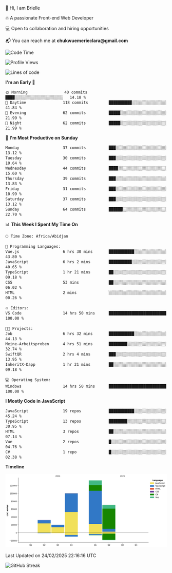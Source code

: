 <div align="left">
  <p>👋 Hi, I am Brielle</p>
  <p>🔥 A passionate Front-end Web Developer</p>
  <p>💻 Open to collaboration and hiring opportunities</p>
  <p>📬 You can reach me at <strong>chukwuemerieclara@gmail.com</strong></p>
</div>


 
 <!--START_SECTION:waka-->
![Code Time](http://img.shields.io/badge/Code%20Time-499%20hrs-blue)

![Profile Views](http://img.shields.io/badge/Profile%20Views-18-blue)

![Lines of code](https://img.shields.io/badge/From%20Hello%20World%20I%27ve%20Written-209.8%20thousand%20lines%20of%20code-blue)

**I'm an Early 🐤** 

```text
🌞 Morning                40 commits          ████░░░░░░░░░░░░░░░░░░░░░   14.18 % 
🌆 Daytime                118 commits         ██████████░░░░░░░░░░░░░░░   41.84 % 
🌃 Evening                62 commits          █████░░░░░░░░░░░░░░░░░░░░   21.99 % 
🌙 Night                  62 commits          █████░░░░░░░░░░░░░░░░░░░░   21.99 % 
```
📅 **I'm Most Productive on Sunday** 

```text
Monday                   37 commits          ███░░░░░░░░░░░░░░░░░░░░░░   13.12 % 
Tuesday                  30 commits          ███░░░░░░░░░░░░░░░░░░░░░░   10.64 % 
Wednesday                44 commits          ████░░░░░░░░░░░░░░░░░░░░░   15.60 % 
Thursday                 39 commits          ███░░░░░░░░░░░░░░░░░░░░░░   13.83 % 
Friday                   31 commits          ███░░░░░░░░░░░░░░░░░░░░░░   10.99 % 
Saturday                 37 commits          ███░░░░░░░░░░░░░░░░░░░░░░   13.12 % 
Sunday                   64 commits          ██████░░░░░░░░░░░░░░░░░░░   22.70 % 
```


📊 **This Week I Spent My Time On** 

```text
🕑︎ Time Zone: Africa/Abidjan

💬 Programming Languages: 
Vue.js                   6 hrs 30 mins       ███████████░░░░░░░░░░░░░░   43.80 % 
JavaScript               6 hrs 2 mins        ██████████░░░░░░░░░░░░░░░   40.65 % 
TypeScript               1 hr 21 mins        ██░░░░░░░░░░░░░░░░░░░░░░░   09.18 % 
CSS                      53 mins             ██░░░░░░░░░░░░░░░░░░░░░░░   06.02 % 
HTML                     2 mins              ░░░░░░░░░░░░░░░░░░░░░░░░░   00.26 % 

🔥 Editors: 
VS Code                  14 hrs 50 mins      █████████████████████████   100.00 % 

🐱‍💻 Projects: 
Job                      6 hrs 32 mins       ███████████░░░░░░░░░░░░░░   44.13 % 
Meine-Arbeitsproben      4 hrs 51 mins       ████████░░░░░░░░░░░░░░░░░   32.74 % 
SwiftQR                  2 hrs 4 mins        ███░░░░░░░░░░░░░░░░░░░░░░   13.95 % 
InheritX-Dapp            1 hr 21 mins        ██░░░░░░░░░░░░░░░░░░░░░░░   09.18 % 

💻 Operating System: 
Windows                  14 hrs 50 mins      █████████████████████████   100.00 % 
```

**I Mostly Code in JavaScript** 

```text
JavaScript               19 repos            ███████████░░░░░░░░░░░░░░   45.24 % 
TypeScript               13 repos            ████████░░░░░░░░░░░░░░░░░   30.95 % 
HTML                     3 repos             ██░░░░░░░░░░░░░░░░░░░░░░░   07.14 % 
Vue                      2 repos             █░░░░░░░░░░░░░░░░░░░░░░░░   04.76 % 
C#                       1 repo              █░░░░░░░░░░░░░░░░░░░░░░░░   02.38 % 
```



**Timeline**

![Lines of Code chart](https://raw.githubusercontent.com/Brielle28/Brielle28/main/assets/bar_graph.png)


 Last Updated on 24/02/2025 22:16:16 UTC
<!--END_SECTION:waka-->

![GitHub Streak](https://github-readme-streak-stats.herokuapp.com/?user=Brielle28)



